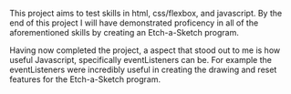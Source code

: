 This project aims to test skills in html, css/flexbox, and javascript. By the end of this project I will have demonstrated proficency in all of the aforementioned skills by creating an Etch-a-Sketch program.

Having now completed the project, a aspect that stood out to me is how useful Javascript, specifically eventListeners can be. For example the eventListeners were incredibly useful in creating the drawing and reset features for the Etch-a-Sketch program.